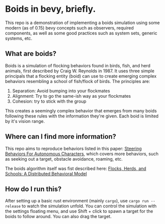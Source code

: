 # Boids in bevy, briefly.

This repo is a demonstration of implementing a boids simulation using some modern (as of 0.15) bevy concepts such as observers, required components, as well as some good practices
such as system sets, generic systems, etc.

## What are boids?

Boids is a simulation of flocking behaviors found in birds, fish, and herd animals, first described by Craig W. Reynolds in 1987.
It uses three simple principals that a flocking entity (boid) can use to create emerging complex behaviors resembling a school of fish/flock of birds. The principles are:

1. Separation: Avoid bumping into your flockmates
2. Alignment: Try to go the same-ish way as your flockmates
3. Cohesion: try to stick with the group

This creates a seemingly complex behavior that emerges from many boids following these rules with the information they're given. Each boid is limited by it's vision range.

## Where can I find more information?

This repo aims to reproduce behaviors listed in this paper: [Steering Behaviors For Autonomous Characters]([url](https://www.red3d.com/cwr/steer/gdc99/)), which covers
more behaviors, such as seeking out a target, obstacle avoidance, roaming, etc.

The boids algorithm itself was fist described here: [Flocks, Herds, and Schools: A Distributed Behavioral Model](https://www.cs.toronto.edu/~dt/siggraph97-course/cwr87/)

## How do I run this?

After setting up a basic rust environment (mainly `cargo`), use `cargo run --release` to watch the simulation unfold. You can control the simulation with the 
settings floating menu, and use Shift + click to spawn a target for the boids to follow around. You can also drag the target.
